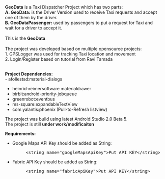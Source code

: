 **GeoData** is a Taxi Dispatcher Project which has two parts:<br />**A. GeoData:** is the Driver Version used to receive Taxi requests and accept one of them by the driver.<br />**B. GeoDataPassenger:** used by passengers to put a request for Taxi and wait for a driver to accept it.<br /><br />This is the **GeoData**.<br /><br />The project was developed based on multiple opensource projects:<br />1. GPSLogger was used for tracking Taxi location and movement<br />2. Login/Register based on tutorial from Ravi Tamada

<br />**Project Dependencies:**<br />- afollestad:material-dialogs<br />
- heinrichreimersoftware.materialdrawer<br />
- birbit:android-priority-jobqueue<br />
- greenrobot:eventbus<br />
- ms-square:expandableTextView<br />
- com.yalantis:phoenix (Pull-to-Refresh listview)<br />

The project was build using latest Android Studio 2.0 Beta 5.<br />
The project is still **under work/modificaiton**

**Requirements:**<br />

- Google Maps API Key should be added as String:<br />
<pre>&#9;&lt;string name="googleMapsApiKey">Put API_KEY&lt;/string&gt;</pre>
- Fabric  API Key should be added as String:<br />
<pre>&#9;&lt;string name="fabricApiKey">Put API_KEY&lt;/string&gt;</pre>




